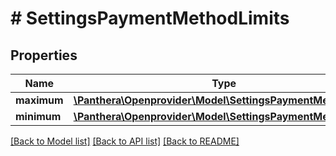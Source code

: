 # # SettingsPaymentMethodLimits

## Properties

Name | Type | Description | Notes
------------ | ------------- | ------------- | -------------
**maximum** | [**\Panthera\Openprovider\Model\SettingsPaymentMethodLimit**](SettingsPaymentMethodLimit.md) |  | [optional]
**minimum** | [**\Panthera\Openprovider\Model\SettingsPaymentMethodLimit**](SettingsPaymentMethodLimit.md) |  | [optional]

[[Back to Model list]](../../README.md#models) [[Back to API list]](../../README.md#endpoints) [[Back to README]](../../README.md)
